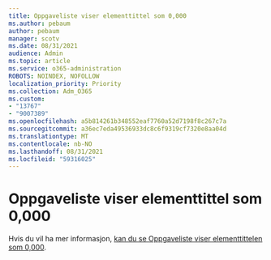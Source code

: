 ```yaml
---
title: Oppgaveliste viser elementtittel som 0,000
ms.author: pebaum
author: pebaum
manager: scotv
ms.date: 08/31/2021
audience: Admin
ms.topic: article
ms.service: o365-administration
ROBOTS: NOINDEX, NOFOLLOW
localization_priority: Priority
ms.collection: Adm_O365
ms.custom:
- "13767"
- "9007389"
ms.openlocfilehash: a5b814261b348552eaf7760a52d7198f8c267c7a
ms.sourcegitcommit: a36ec7eda49536933dc8c6f9319cf7320e8aa04d
ms.translationtype: MT
ms.contentlocale: nb-NO
ms.lasthandoff: 08/31/2021
ms.locfileid: "59316025"
---
```

# <a name="task-list-shows-item-title-as-000"></a>Oppgaveliste viser elementtittel som 0,000

Hvis du vil ha mer informasjon, [kan du se Oppgaveliste viser elementtittelen som 0,000](https://docs.microsoft.com/sharepoint/troubleshoot/lists-and-libraries/task-list-shows-000).